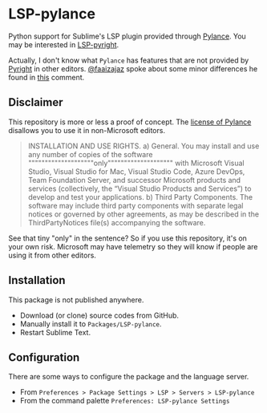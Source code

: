 # LSP-pylance

Python support for Sublime's LSP plugin provided through [Pylance](https://marketplace.visualstudio.com/items?itemName=ms-python.vscode-pylance). You may be interested in [LSP-pyright](https://github.com/sublimelsp/LSP-pyright).

Actually, I don't know what `Pylance` has features that are not provided by
[Pyright](https://github.com/microsoft/pyright) in other editors.
[@faaizajaz](https://github.com/faaizajaz) spoke about some minor differences he found in
[this](https://github.com/jfcherng-sublime/LSP-pylance/issues/2#issuecomment-716548465) comment.

## Disclaimer

This repository is more or less a proof of concept.
The [license of Pylance](https://marketplace.visualstudio.com/items/ms-python.vscode-pylance/license)
disallows you to use it in non-Microsoft editors.

> INSTALLATION AND USE RIGHTS. a) General. You may install and use any number of copies of the software """"""""""""""""""""only"""""""""""""""""""" with Microsoft Visual Studio, Visual Studio for Mac, Visual Studio Code, Azure DevOps, Team Foundation Server, and successor Microsoft products and services (collectively, the “Visual Studio Products and Services”) to develop and test your applications. b) Third Party Components. The software may include third party components with separate legal notices or governed by other agreements, as may be described in the ThirdPartyNotices file(s) accompanying the software.

See that tiny "only" in the sentence? So if you use this repository, it's on your own risk.
Microsoft may have telemetry so they will know if people are using it from other editors.

## Installation

This package is not published anywhere.

- Download (or clone) source codes from GitHub.
- Manually install it to `Packages/LSP-pylance`.
- Restart Sublime Text.

## Configuration

There are some ways to configure the package and the language server.

- From `Preferences > Package Settings > LSP > Servers > LSP-pylance`
- From the command palette `Preferences: LSP-pylance Settings`
